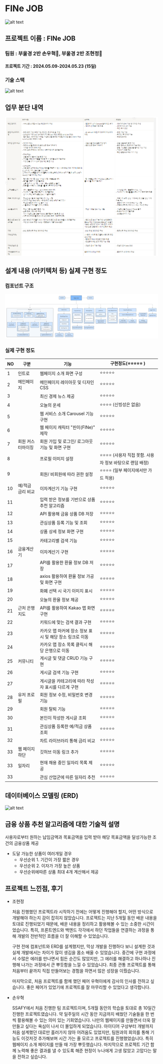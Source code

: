 # FINe JOB
![alt text](intro1.gif)
## 프로젝트 이름 : FINe JOB
### 팀원 : 부울경 2반 손우혁🧑, 부울경 2반 조현정👩 

#### 프로젝트 기간 : 2024.05.09-2024.05.23 (15일)

### 기술 스택 
![alt text](<기술 스택.png>)


## 업무 분단 내역
![alt text](image.png)

## 설계 내용 (아키텍처 등) 실제 구현 정도
### 컴포넌트 구조
![alt text](component.png)
### 실제 구현 정도
| NO | 구분 | 기능 | 구현정도(⭐⭐⭐⭐⭐ ) |
| --- | --- | --- | --- |
| 1 | 인트로 | 웹페이지 소개 화면 구성 | ⭐⭐⭐⭐⭐     |
| 2 | 메인페이지 | 메인페이지 레이아웃 및 디자인 CSS | ⭐⭐⭐⭐⭐     |
| 3 |  | 최신 경제 뉴스 제공 | ⭐⭐⭐⭐⭐     |
| 4 |  | 오늘의 운세 | ⭐⭐⭐⭐ (신빙성은 없음)  |
| 5 |  | 웹 서비스 소개 Carousel 기능 구현 | ⭐⭐⭐⭐⭐     |
| 6 |  | 웹 페이지 캐릭터 "핀이(FINe)" 제작 | ⭐⭐⭐⭐⭐      |
| 7 | 회원 커스터마이징 | 회원 가입 및 로그인/ 로그아웃 기능 및 화면 구현 | ⭐⭐⭐⭐⭐     |
| 8 |  | 프로필 이미지 설정 | ⭐⭐⭐⭐ (사용자 직접 못함. 사용자 정보 바탕으로 랜덤 배정)     |
| 9 |  | 회원/ 비회원에 따라 권한 설정 | ⭐⭐⭐⭐ (일부 페이지에서만 가드 적용)     |
| 10 | 예/적금 금리 비교 | 이자계산기 기능 구현 | ⭐⭐⭐⭐⭐     |
| 11 |  | 입력 받은 정보를 기반으로 상품 추천 알고리즘 | ⭐⭐⭐⭐⭐     |
| 12 |  | API 활용해 금융 상품 DB 저장 | ⭐⭐⭐⭐⭐     |
| 13 |  | 관심상품 등록 기능 및 조회 | ⭐⭐⭐⭐⭐     |
| 14 |  | 상품 상세 정보 화면 구현 | ⭐⭐⭐⭐⭐      |
| 15 |  | 카테고리별 검색 기능 | ⭐⭐⭐⭐⭐     |
| 16 | 금융계산기 | 이자계산기 구현 | ⭐⭐⭐⭐⭐     |
| 17 |  | API를 활용한 환율 정보 DB 저장  | ⭐⭐⭐⭐⭐     |
| 18 |  | axios 활용하여 환율 정보 가공 및 화면 구현 | ⭐⭐⭐⭐⭐     |
| 19 |  | 화폐 선택 시 국기 이미지 표시 | ⭐⭐⭐⭐⭐     |
| 20 |  | 오늘의 환율 정보 제공 | ⭐⭐⭐⭐⭐     |
| 21 | 근처 은행 지도 | API를 활용하여 Kakao 맵 화면 구현   | ⭐⭐⭐⭐⭐  |
| 22 |  | 키워드에 맞는 검색 결과 구현 | ⭐⭐⭐⭐⭐     |
| 23 |  | 카카오 맵 마커에 장소 정보 표시 및 해당 장소 링크로 이동  | ⭐⭐⭐⭐⭐ |
| 24 |  | 카카오 맵 장소 목록 클릭시 해당 은행으로 이동  | ⭐⭐⭐⭐⭐ |
| 25 | 커뮤니티 | 게시글 및 댓글 CRUD 기능 구현 | ⭐⭐⭐⭐⭐     |
| 26 |  | 게시글 검색 기능 구현  | ⭐⭐⭐⭐⭐     |
| 27 |  | 게시글을 카테고리에 따라 작성자 표시를 다르게 구현 | ⭐⭐⭐⭐⭐     |
| 28 | 유저 프로필 | 회원 정보 수정, 비밀번호 변경 기능 | ⭐⭐⭐⭐⭐     |
| 29 |  | 회원 탈퇴 기능 | ⭐⭐⭐⭐⭐     |
| 30 |  | 본인이 작성한 게시글 조회 | ⭐⭐⭐⭐⭐     |
| 31 |  | 관심상품 등록한 예/적금 상품 조회 | ⭐⭐⭐⭐⭐     |
| 32 |  | 차트 라이브러리 통해 금리 비교  | ⭐⭐⭐⭐⭐    |
| 33 | 웹 페이지 하단 | 깃허브 이동 링크 추가 | ⭐⭐⭐⭐⭐    |
| 33 | 일자리 | 현재 채용 중인 일자리 목록 제공 | ⭐⭐⭐⭐⭐    |
| 33 |  | 관심 산업군에 따른 일자리 추천 | ⭐⭐⭐⭐⭐    |

## 데이터베이스 모델링 (ERD)
![alt text](ERD-1.png)


## 금융 상품 추천 알고리즘에 대한 기술적 설명
사용자로부터 원하는 납임금액과 목표금액을 입력 받아 해당 목표금액을 달성가능한 조건의 금융상품 제공
- 도달 가능한 상품이 여러개일 경우 
  - 우선순위 1. 기간이 가장 짧은 경우
  - 우선순위 2. 이자가 가장 높은 상품
  - 우선순위에따른 상품 최대 4개 계산해서 제공

## 프로젝트 느낀점, 후기
- 조현정

  처음 진행했던 프로젝트라 시작하기 전에는 어떻게 진행해야 할지, 어떤 방식으로 개발해야 하는지 감이 잡히지 않았습니다. 프로젝트는 지난 5개월 동안 배운 내용을 토대로 진행되었기 때문에, 배운 내용을 정리하고 활용해볼 수 있는 소중한 시간이었습니다. 특히, 프론트엔드와 백엔드 각각에서 하던 작업들을 연결하는 과정을 통해 개발의 전반적인 흐름을 더 잘 이해할 수 있었습니다.

  구현 전에 컴포넌트와 ERD를 설계했지만, 막상 개발을 진행하다 보니 설계한 것과 실제 개발에서는 차이가 많이 생김을 몸소 배울 수 있었습니다. 중간에 구현 과정에서 수많은 에러를 만나면서 힘든 순간도 많았지만, 그 에러를 해결하고 하나하나 진행해 나가는 과정에서 큰 뿌듯함을 느낄 수 있었습니다. 최종 관통 프로젝트를 통해 처음부터 끝까지 직접 만들어보는 경험을 하면서 많은 성장을 이뤘습니다.

  마지막으로, 처음 프로젝트를 함께 했던 페어 우혁이에게 감사의 인사를 전하고 싶습니다. 좋은 페어가 있었기에 프로젝트를 잘 마무리할 수 있었다고 생각합니다.

- 손우혁

  SSAFY에서 처음 진행한 팀 프로젝트이며, 5개월 동안의 학습을 토대로 총 10일간 진행한 프로젝트였습니다. 약 일주일의 시간 동안 지금까지 배웠던 기술들을 한 번씩 활용해볼 수 있는 의미 있는 기회였습니다.
  나만의 웹페이지를 만들면서 더욱 잘 만들고 싶다는 욕심이 나서 더 몰입하게 되었습니다. 아이디어 구상부터 개발까지 처음 설계했던 대로만 흘러가지 않아 어려움도 있었지만, 팀원과의 회의를 통해 기능도 이것저것 추가해보며 시간 가는 줄 모르고 프로젝트를 진행했었습니다. 
  특히 웹페이지 소개 페이지를 만들 때 가장 뿌듯했습니다. 마지막으로 프로젝트 기간 함께 노력해 좋은 결과를 낼 수 있도록 해준 현정이 누나에게 고생 많았고 고맙다는 말을 전하고 싶습니다.